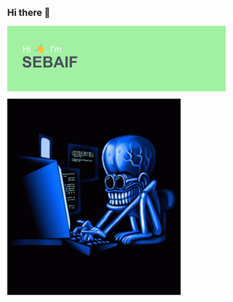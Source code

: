 ## Hi there 👋
[![MasterHead](header.png)](https://github.com/sabaif-s/sabaif-s.git)
 
 <img align="left" alt="Coding" width="400" src="coding-typing.gif">
<!--
**sabaif-s/sabaif-s** is a ✨ _special_ ✨ repository because its `README.md` (this file) appears on your GitHub profile.

Here are some ideas to get you started:

- 🔭 I’m currently working on ...
- 🌱 I’m currently learning ...
- 👯 I’m looking to collaborate on ...
- 🤔 I’m looking for help with ...
- 💬 Ask me about ...
- 📫 How to reach me: ...
- 😄 Pronouns: ...
- ⚡ Fun fact: ...
-->
